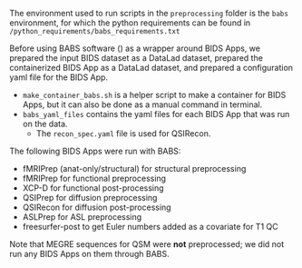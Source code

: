 The environment used to run scripts in the `preprocessing` folder is the `babs` environment, for which the python requirements can be found in `/python_requirements/babs_requirements.txt`

Before using BABS software () as a wrapper around BIDS Apps, we prepared the input BIDS dataset as a DataLad dataset, prepared the containerized BIDS App
as a DataLad dataset, and prepared a configuration yaml file for the BIDS App.
+ `make_container_babs.sh` is a helper script to make a container for BIDS Apps, but it can also be done as a manual command in terminal.
+ `babs_yaml_files` contains the yaml files for each BIDS App that was run on the data.
  + The `recon_spec.yaml` file is used for QSIRecon.

The following BIDS Apps were run with BABS:
+ fMRIPrep (anat-only/structural) for structural preprocessing
+ fMRIPrep for functional preprocessing
+ XCP-D for functional post-processing
+ QSIPrep for diffusion preprocessing
+ QSIRecon for diffusion post-processing
+ ASLPrep for ASL preprocessing
+ freesurfer-post to get Euler numbers added as a covariate for T1 QC

Note that MEGRE sequences for QSM were **not** preprocessed; we did not run any BIDS Apps on them through BABS.
